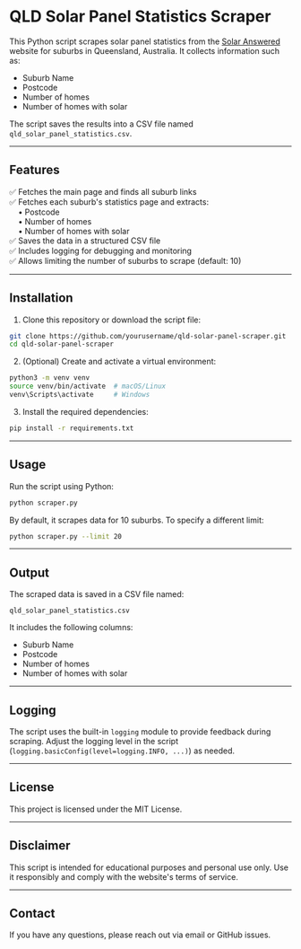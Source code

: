 # QLD Solar Panel Statistics Scraper

This Python script scrapes solar panel statistics from the [Solar Answered](https://www.solaranswered.com.au/solar-panel-pricing/qld/) website for suburbs in Queensland, Australia. It collects information such as:
- Suburb Name
- Postcode
- Number of homes
- Number of homes with solar

The script saves the results into a CSV file named `qld_solar_panel_statistics.csv`.

---

## Features

✅ Fetches the main page and finds all suburb links  
✅ Fetches each suburb's statistics page and extracts:  
&nbsp;&nbsp;&nbsp;&nbsp;• Postcode  
&nbsp;&nbsp;&nbsp;&nbsp;• Number of homes  
&nbsp;&nbsp;&nbsp;&nbsp;• Number of homes with solar  
✅ Saves the data in a structured CSV file  
✅ Includes logging for debugging and monitoring  
✅ Allows limiting the number of suburbs to scrape (default: 10)

---

## Installation

1. Clone this repository or download the script file:

```bash
git clone https://github.com/yourusername/qld-solar-panel-scraper.git
cd qld-solar-panel-scraper
```

2. (Optional) Create and activate a virtual environment:

```bash
python3 -m venv venv
source venv/bin/activate  # macOS/Linux
venv\Scripts\activate     # Windows
```

3. Install the required dependencies:

```bash
pip install -r requirements.txt
```

---

## Usage

Run the script using Python:

```bash
python scraper.py
```

By default, it scrapes data for 10 suburbs. To specify a different limit:

```bash
python scraper.py --limit 20
```

---

## Output

The scraped data is saved in a CSV file named:

```
qld_solar_panel_statistics.csv
```

It includes the following columns:
- Suburb Name
- Postcode
- Number of homes
- Number of homes with solar

---

## Logging

The script uses the built-in `logging` module to provide feedback during scraping. Adjust the logging level in the script (`logging.basicConfig(level=logging.INFO, ...)`) as needed.

---

## License

This project is licensed under the MIT License.

---

## Disclaimer

This script is intended for educational purposes and personal use only. Use it responsibly and comply with the website's terms of service.

---

## Contact

If you have any questions, please reach out via email or GitHub issues.